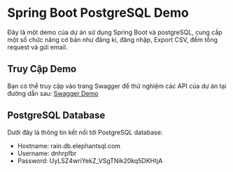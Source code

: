 # Spring Boot PostgreSQL Demo

Đây là một demo của dự án sử dụng Spring Boot và postgreSQL, cung cấp một số chức năng cơ bản như đăng kí, đăng nhập, Export CSV, đếm tổng request và gửi email.

## Truy Cập Demo

Bạn có thể truy cập vào trang Swagger để thử nghiệm các API của dự án tại đường dẫn sau: [Swagger Demo](https://demospringboot-production-7e99.up.railway.app/swagger-ui/index.html)

## PostgreSQL Database

Dưới đây là thông tin kết nối tới PostgreSQL database:

- Hostname: rain.db.elephantsql.com
- Username: dnhrpfbr
- Password: UyLSZ4wriYekZ_VSgTNik20kq5DKHtjA
